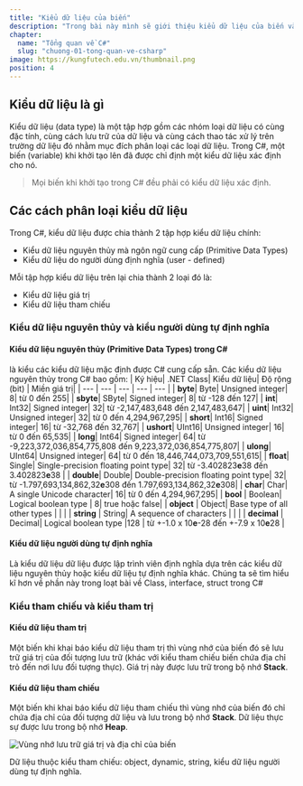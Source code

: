 ```yaml
---
title: "Kiểu dữ liệu của biến"
description: "Trong bài này mình sẽ giới thiệu kiểu dữ liệu của biến và phân loại chúng như thế nào."
chapter:
  name: "Tổng quan về C#"
  slug: "chuong-01-tong-quan-ve-csharp"
image: https://kungfutech.edu.vn/thumbnail.png
position: 4
---
```


## Kiểu dữ liệu là gì

Kiểu dữ liệu (data type) là một tập hợp gồm các nhóm loại dữ liệu có cùng đặc tính, cùng cách lưu trữ của dữ liệu và cùng cách thao tác xử lý trên trường dữ liệu đó nhằm mục đích phân loại các loại dữ liệu. Trong C#, một biến (variable) khi khởi tạo lên đã được chỉ định một kiểu dữ liệu xác định cho nó.

> Mọi biến khi khởi tạo trong C# đều phải có kiểu dữ liệu xác định.

## Các cách phân loại kiểu dữ liệu

Trong C#, kiểu dữ liệu được chia thành 2 tập hợp kiểu dữ liệu chính:

- Kiểu dữ liệu nguyên thủy mà ngôn ngữ cung cấp (Primitive Data Types)
- Kiểu dữ liệu do người dùng định nghĩa (user - defined)

Mỗi tập hợp kiểu dữ liệu trên lại chia thành 2 loại đó là:

- Kiểu dữ liệu giá trị
- Kiểu dữ liệu tham chiếu

### Kiểu dữ liệu nguyên thủy và kiểu người dùng tự định nghĩa

#### Kiểu dữ liệu nguyên thủy (Primitive Data Types) trong C#

là kiểu các kiểu dữ liệu mặc định được C# cung cấp sẵn.
Các kiểu dữ liệu nguyên thủy trong C# bao gồm:
| Ký hiệu| .NET Class| Kiểu dữ liệu| Độ rộng (bit) | Miền giá trị|
| --- | --- | --- | --- | --- |
| **byte**| Byte| Unsigned integer| 8| từ 0 đến 255|
| **sbyte**| SByte| Signed integer| 8| từ -128 đến 127|
| **int**| Int32| Signed integer| 32| từ -2,147,483,648 đến 2,147,483,647|
| **uint**| Int32| Unsigned integer| 32| từ 0 đến 4,294,967,295|
| **short**| Int16| Signed integer| 16| từ -32,768 đến 32,767|
| **ushort**| UInt16| Unsigned integer| 16| từ 0 đến 65,535|
| **long**| Int64| Signed integer| 64| từ -9,223,372,036,854,775,808 đến 9,223,372,036,854,775,807|
| **ulong**| UInt64| Unsigned integer| 64| từ 0 đến 18,446,744,073,709,551,615|
| **float**| Single| Single-precision floating point type| 32| từ -3.402823**e**38 đến 3.402823**e**38 |
| **double**| Double| Double-precision floating point type| 32| từ -1.797,693,134,862,32**e**308 đến 1.797,693,134,862,32**e**308|
| **char**| Char| A single Unicode character| 16| từ 0 đến 4,294,967,295|
| **bool** | Boolean| Logical boolean type | 8| true hoặc false|
| **object** | Object| Base type of all other types | | |
| **string** | String| A sequence of characters | | |
| **decimal** | Decimal| Logical boolean type |128 | từ +-1.0 x 10**e**-28 đến +-7.9 x 10**e**28 |

#### Kiểu dữ liệu người dùng tự định nghĩa

Là kiểu dữ liệu dữ liệu được lập trình viên định nghĩa dựa trên các kiểu dữ liệu nguyên thủy hoặc kiểu dữ liệu tự định nghĩa khác. Chúng ta sẽ tìm hiểu kĩ hơn về phần này trong loạt bài về Class, interface, struct trong C#

### Kiểu tham chiếu và kiểu tham trị

#### Kiểu dữ liệu tham trị

Một biến khi khai báo kiểu dữ liệu tham trị thì vùng nhớ của biến đó sẽ lưu trữ giá trị của đối tượng lưu trữ (khác với kiểu tham chiếu biến chứa địa chỉ trỏ đến nơi lưu đối tượng thực). Giá trị này được lưu trữ trong bộ nhớ **Stack**.

#### Kiểu dữ liệu tham chiếu

Một biến khi khai báo kiểu dữ liệu tham chiếu thì vùng nhớ của biến đó chỉ chứa địa chỉ của đối tượng dữ liệu và lưu trong bộ nhớ **Stack**. Dữ liệu thực sự được lưu trong bộ nhớ **Heap**.

![Vùng nhớ lưu trữ giá trị và địa chỉ của biến](https://user-images.githubusercontent.com/50008521/193491385-b3f741d6-6365-4d57-aa63-36b726ddf736.jpg)

Dữ liệu thuộc kiểu tham chiếu: object, dynamic, string, kiểu dữ liệu người dùng tự định nghĩa.
